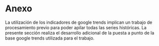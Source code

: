 # Anexo
La utilización de los indicadores de google trends implican un trabajo de procesamiento previo para poder apilar todas las series históricas. La presente sección realiza el desarrollo adicional de la puesta a punto de la base google trends utilizada para el trabajo. 
